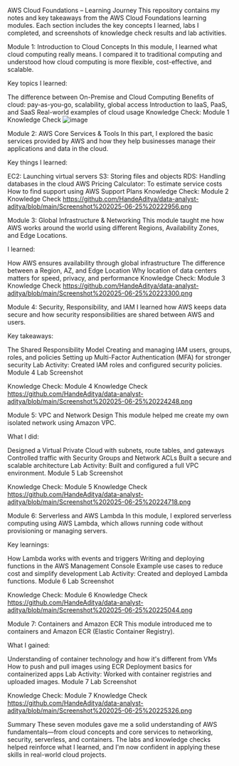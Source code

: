 AWS Cloud Foundations – Learning Journey
This repository contains my notes and key takeaways from the AWS Cloud Foundations learning modules. Each section includes the key concepts I learned, labs I completed, and screenshots of knowledge check results and lab activities.

Module 1: Introduction to Cloud Concepts
In this module, I learned what cloud computing really means. I compared it to traditional computing and understood how cloud computing is more flexible, cost-effective, and scalable.

Key topics I learned:

The difference between On-Premise and Cloud Computing
Benefits of cloud: pay-as-you-go, scalability, global access
Introduction to IaaS, PaaS, and SaaS
Real-world examples of cloud usage
Knowledge Check:
Module 1 Knowledge Check
![image](https://github.com/user-attachments/assets/efe71b27-0274-4c8c-9a35-02cb3dff38d5)

Module 2: AWS Core Services & Tools
In this part, I explored the basic services provided by AWS and how they help businesses manage their applications and data in the cloud.

Key things I learned:

EC2: Launching virtual servers
S3: Storing files and objects
RDS: Handling databases in the cloud
AWS Pricing Calculator: To estimate service costs
How to find support using AWS Support Plans
Knowledge Check:
Module 2 Knowledge Check
https://github.com/HandeAditya/data-analyst-aditya/blob/main/Screenshot%202025-06-25%20222956.png

Module 3: Global Infrastructure & Networking
This module taught me how AWS works around the world using different Regions, Availability Zones, and Edge Locations.

I learned:

How AWS ensures availability through global infrastructure
The difference between a Region, AZ, and Edge Location
Why location of data centers matters for speed, privacy, and performance
Knowledge Check:
Module 3 Knowledge Check
https://github.com/HandeAditya/data-analyst-aditya/blob/main/Screenshot%202025-06-25%20223300.png

Module 4: Security, Responsibility, and IAM
I learned how AWS keeps data secure and how security responsibilities are shared between AWS and users.

Key takeaways:

The Shared Responsibility Model
Creating and managing IAM users, groups, roles, and policies
Setting up Multi-Factor Authentication (MFA) for stronger security
Lab Activity:
Created IAM roles and configured security policies.
Module 4 Lab Screenshot

Knowledge Check:
Module 4 Knowledge Check
https://github.com/HandeAditya/data-analyst-aditya/blob/main/Screenshot%202025-06-25%20224248.png

Module 5: VPC and Network Design
This module helped me create my own isolated network using Amazon VPC.

What I did:

Designed a Virtual Private Cloud with subnets, route tables, and gateways
Controlled traffic with Security Groups and Network ACLs
Built a secure and scalable architecture
Lab Activity:
Built and configured a full VPC environment.
Module 5 Lab Screenshot

Knowledge Check:
Module 5 Knowledge Check
https://github.com/HandeAditya/data-analyst-aditya/blob/main/Screenshot%202025-06-25%20224718.png

Module 6: Serverless and AWS Lambda
In this module, I explored serverless computing using AWS Lambda, which allows running code without provisioning or managing servers.

Key learnings:

How Lambda works with events and triggers
Writing and deploying functions in the AWS Management Console
Example use cases to reduce cost and simplify development
Lab Activity:
Created and deployed Lambda functions.
Module 6 Lab Screenshot

Knowledge Check:
Module 6 Knowledge Check
https://github.com/HandeAditya/data-analyst-aditya/blob/main/Screenshot%202025-06-25%20225044.png

Module 7: Containers and Amazon ECR
This module introduced me to containers and Amazon ECR (Elastic Container Registry).

What I gained:

Understanding of container technology and how it's different from VMs
How to push and pull images using ECR
Deployment basics for containerized apps
Lab Activity:
Worked with container registries and uploaded images.
Module 7 Lab Screenshot

Knowledge Check:
Module 7 Knowledge Check
https://github.com/HandeAditya/data-analyst-aditya/blob/main/Screenshot%202025-06-25%20225326.png

Summary
These seven modules gave me a solid understanding of AWS fundamentals—from cloud concepts and core services to networking, security, serverless, and containers. The labs and knowledge checks helped reinforce what I learned, and I'm now confident in applying these skills in real-world cloud projects.

